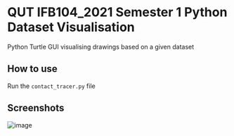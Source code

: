 # QUT IFB104_2021 Semester 1 Python Dataset Visualisation
Python Turtle GUI visualising drawings based on a given dataset

## How to use
Run the `contact_tracer.py` file

## Screenshots
![image](https://user-images.githubusercontent.com/77133479/162112733-9a6871bf-13cd-47c1-af53-37f63159e407.png)
